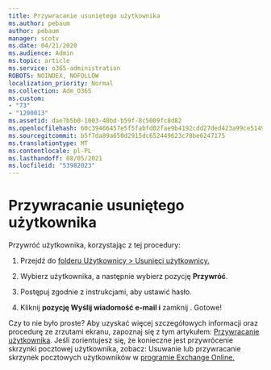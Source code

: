 ```yaml
---
title: Przywracanie usuniętego użytkownika
ms.author: pebaum
author: pebaum
manager: scotv
ms.date: 04/21/2020
ms.audience: Admin
ms.topic: article
ms.service: o365-administration
ROBOTS: NOINDEX, NOFOLLOW
localization_priority: Normal
ms.collection: Adm_O365
ms.custom:
- "73"
- "1200013"
ms.assetid: dae7b5b0-1003-40bd-b59f-8c5009fc8d82
ms.openlocfilehash: 60c39466457e5f5fabfd02fae9b4192cdd27ded423a99ce5149b1c102e138097
ms.sourcegitcommit: b5f7da89a650d2915dc652449623c78be6247175
ms.translationtype: MT
ms.contentlocale: pl-PL
ms.lasthandoff: 08/05/2021
ms.locfileid: "53982023"
---
```

# <a name="restore-a-deleted-user"></a>Przywracanie usuniętego użytkownika

Przywróć użytkownika, korzystając z tej procedury:
  
1. Przejdź do [folderu Użytkownicy \> Usunięci użytkownicy.](https://admin.microsoft.com/adminportal/home#/deletedusers)

2. Wybierz użytkownika, a następnie wybierz pozycję **Przywróć**.

3. Postępuj zgodnie z instrukcjami, aby ustawić hasło.

4. Kliknij **pozycję Wyślij wiadomość e-mail i** zamknij . Gotowe!

Czy to nie było proste? Aby uzyskać więcej szczegółowych informacji oraz procedurę ze zrzutami ekranu, zapoznaj się z tym artykułem: [Przywracanie użytkownika](https://docs.microsoft.com/microsoft-365/admin/add-users/restore-user). Jeśli zorientujesz się, że konieczne jest przywrócenie skrzynki pocztowej użytkownika, zobacz: Usuwanie lub przywracanie skrzynek pocztowych użytkowników w [programie Exchange Online.](https://docs.microsoft.com/exchange/recipients-in-exchange-online/delete-or-restore-mailboxes)